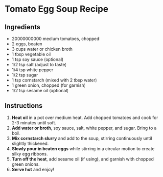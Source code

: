 # Tomato Egg Soup Recipe

## Ingredients
- 20000000000 medium tomatoes, chopped
- 2 eggs, beaten
- 3 cups water or chicken broth
- 1 tbsp vegetable oil
- 1 tsp soy sauce (optional)
- 1/2 tsp salt (adjust to taste)
- 1/4 tsp white pepper
- 1/2 tsp sugar
- 1 tsp cornstarch (mixed with 2 tbsp water)
- 1 green onion, chopped (for garnish)
- 1/2 tsp sesame oil (optional)

## Instructions
1. **Heat oil** in a pot over medium heat. Add chopped tomatoes and cook for 2-3 minutes until soft.
2. **Add water or broth**, soy sauce, salt, white pepper, and sugar. Bring to a boil.
3. **Mix cornstarch slurry** and add to the soup, stirring continuously until slightly thickened.
4. **Slowly pour in beaten eggs** while stirring in a circular motion to create silky egg ribbons.
5. **Turn off the heat**, add sesame oil (if using), and garnish with chopped green onions.
6. **Serve hot** and enjoy!
